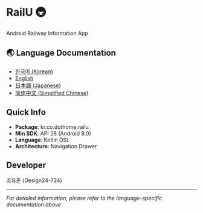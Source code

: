 # RailU 🚇

Android Railway Information App

## 🌏 Language Documentation
- [한국어 (Korean)](docs/KR/README.md)
- [English](docs/EN/README.md)
- [日本語 (Japanese)](docs/JP/README.md)
- [简体中文 (Simplified Chinese)](docs/SC/README.md)

## Quick Info
- **Package**: kr.co.dothome.railu
- **Min SDK**: API 28 (Android 9.0)
- **Language**: Kotlin DSL
- **Architecture**: Navigation Drawer

## Developer
조유준 (Design24-724)

---

*For detailed information, please refer to the language-specific documentation above*